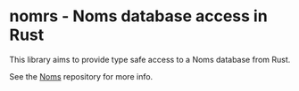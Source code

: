 # nomrs - Noms database access in Rust

This library aims to provide type safe access to a Noms database from Rust.

See the [Noms](https://github.com/attic-labs/noms/) repository for more info.
